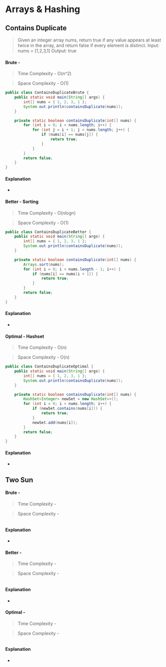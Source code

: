 # **Arrays & Hashing**

## **Contains Duplicate**
>Given an integer array nums, return true if any value appears at least twice in the array, and return false if every element is distinct.
Input: nums = [1,2,3,1]
Output: true
#### Brute - 
>Time Complexity - O(n^2)

>Space Complexity - O(1)
```java
public class ContainsDuplicateBrute {
    public static void main(String[] args) {
        int[] nums = { 1, 2, 3, 1 };
        System.out.println(containsDuplicate(nums));
    }

    private static boolean containsDuplicate(int[] nums) {
        for (int i = 0; i < nums.length; i++) {
            for (int j = i + 1; j < nums.length; j++) {
                if (nums[i] == nums[j]) {
                    return true;
                }
            }
        }
        return false;
    }
}
```
#### Explanation

-

#### Better - Sorting
>Time Complexity - O(nlogn)

>Space Complexity - O(1)
```java
public class ContainsDuplicateBetter {
    public static void main(String[] args) {
        int[] nums = { 1, 2, 3, 1 };
        System.out.println(containsDuplicate(nums));
    }

    private static boolean containsDuplicate(int[] nums) {
        Arrays.sort(nums);
        for (int i = 0; i < nums.length - 1; i++) {
            if (nums[i] == nums[i + 1]) {
                return true;
            }
        }
        return false;
    }
}
```
#### Explanation

-

#### Optimal - Hashset
>Time Complexity - O(n)

>Space Complexity - O(n)

```java
public class ContainsDuplicateOptimal {
    public static void main(String[] args) {
        int[] nums = { 1, 2, 3, 1 };
        System.out.println(containsDuplicate(nums));
    }

    private static boolean containsDuplicate(int[] nums) {
        HashSet<Integer> newSet = new HashSet<>();
        for (int i = 0; i < nums.length; i++) {
            if (newSet.contains(nums[i])) {
                return true;
            }
            newSet.add(nums[i]);
        }
        return false;
    }
}
```
#### Explanation

-
## **Two Sun**
>
#### Brute - 
>Time Complexity - 

>Space Complexity - 
```java

```
#### Explanation

-

#### Better - 
>Time Complexity - 

>Space Complexity - 
```java

```
#### Explanation

-

#### Optimal -
>Time Complexity - 

>Space Complexity - 

```java

```
#### Explanation

-
